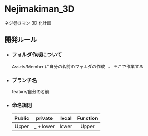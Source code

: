 # Nejimakiman_3D
ネジ巻きマン 3D 化計画

## 開発ルール
- ### フォルダ作成について
  Assets/Member に自分の名前のフォルダの作成し、そこで作業する
- ### ブランチ名
  feature/自分の名前
- ### 命名規則
  |Public|private|local|Function|
  |:--:|:--:|:--:|:--:|
  |Upper|_ + lower|lower|Upper|
